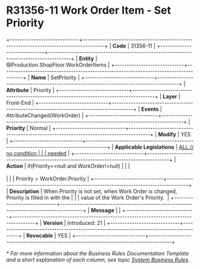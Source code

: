 ﻿---
erp.type: front-end-business-rule
erp.entity: Production.ShopFloor.WorkOrderItems
---

# R31356-11 Work Order Item - Set Priority
+-----------------------------+---------------------------------------------------------------------------------------+
| **Code**                    | 31356-11                                                                              |
+-----------------------------+---------------------------------------------------------------------------------------+
| **Entity**                  | @Production.ShopFloor.WorkOrderItems                                                  |
+-----------------------------+---------------------------------------------------------------------------------------+
| **Name**                    | SetPriority                                                                           |
+-----------------------------+---------------------------------------------------------------------------------------+
| **Attribute**               | Priority                                                                              |
+-----------------------------+---------------------------------------------------------------------------------------+
| **Layer**                   | Front-End                                                                             |
+-----------------------------+---------------------------------------------------------------------------------------+
| **Events**                  | AttributeChanged(WorkOrder)                                                           |
+-----------------------------+---------------------------------------------------------------------------------------+
| **Priority**                | Normal                                                                                |
+-----------------------------+---------------------------------------------------------------------------------------+
| **Modify**                  | YES                                                                                   |
+-----------------------------+---------------------------------------------------------------------------------------+
| **Applicable Legislations** | [ALL // no condition                                                                  |
|                             | needed](xref:applicable-legislations)                                                 |
+-----------------------------+---------------------------------------------------------------------------------------+
| **Action**                  | if(Priority==null and WorkOrder!=null)                                                |
|                             | <br/><br/>                                                                            |
|                             | Priority = WorkOrder.Priority                                                         |
+-----------------------------+---------------------------------------------------------------------------------------+
| **Description**             | When Priority is not set, when Work Order is changed, Priority is filled in with the  |
|                             | value of the Work Order\'s Priority.                                                  |
+-----------------------------+---------------------------------------------------------------------------------------+
| **Message**                 |                                                                                       |
+-----------------------------+---------------------------------------------------------------------------------------+
| **Version**                 | Introduced: 21                                                                        |
+-----------------------------+---------------------------------------------------------------------------------------+
| **Revocable**               | YES                                                                                   |
+-----------------------------+---------------------------------------------------------------------------------------+

*\* For more information about the Business Rules Documentation Template and a short explanation of each column, see
topic [System Business Rules](../templates/template-description-system-business-rules.md).*
